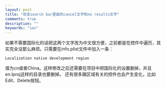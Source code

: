 ```yaml
---
layout: post
title: "改变search bar里面的cancel文字和no results文字"
comments: true
description: ""
keywords: "ios"
---
```



如果不需要国际化的话把这两个文字改为中文很方便，之前都是在控件中遍历，其实完全没那么麻烦。只需要在info.plist文件中加入一条：

    Localization native development region

值为cn或者China。这样修改之后还需要在项目中把国际化的设置删掉，并且en.lproj这样的目录也要删掉。
还有很多跟区域有关的控件也会产生变化，比如Edit、Delete按钮。
